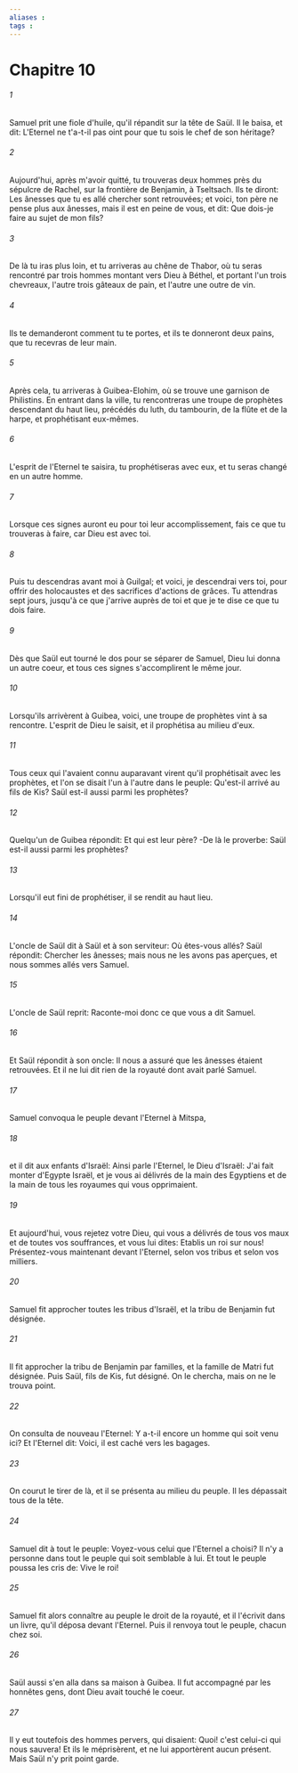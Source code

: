 ```yaml
---
aliases : 
tags : 
---
```


# Chapitre 10

###### 1
Samuel prit une fiole d'huile, qu'il répandit sur la tête de Saül. Il le baisa, et dit: L'Eternel ne t'a-t-il pas oint pour que tu sois le chef de son héritage?
###### 2
Aujourd'hui, après m'avoir quitté, tu trouveras deux hommes près du sépulcre de Rachel, sur la frontière de Benjamin, à Tseltsach. Ils te diront: Les ânesses que tu es allé chercher sont retrouvées; et voici, ton père ne pense plus aux ânesses, mais il est en peine de vous, et dit: Que dois-je faire au sujet de mon fils?
###### 3
De là tu iras plus loin, et tu arriveras au chêne de Thabor, où tu seras rencontré par trois hommes montant vers Dieu à Béthel, et portant l'un trois chevreaux, l'autre trois gâteaux de pain, et l'autre une outre de vin.
###### 4
Ils te demanderont comment tu te portes, et ils te donneront deux pains, que tu recevras de leur main.
###### 5
Après cela, tu arriveras à Guibea-Elohim, où se trouve une garnison de Philistins. En entrant dans la ville, tu rencontreras une troupe de prophètes descendant du haut lieu, précédés du luth, du tambourin, de la flûte et de la harpe, et prophétisant eux-mêmes.
###### 6
L'esprit de l'Eternel te saisira, tu prophétiseras avec eux, et tu seras changé en un autre homme.
###### 7
Lorsque ces signes auront eu pour toi leur accomplissement, fais ce que tu trouveras à faire, car Dieu est avec toi.
###### 8
Puis tu descendras avant moi à Guilgal; et voici, je descendrai vers toi, pour offrir des holocaustes et des sacrifices d'actions de grâces. Tu attendras sept jours, jusqu'à ce que j'arrive auprès de toi et que je te dise ce que tu dois faire.
###### 9
Dès que Saül eut tourné le dos pour se séparer de Samuel, Dieu lui donna un autre coeur, et tous ces signes s'accomplirent le même jour.
###### 10
Lorsqu'ils arrivèrent à Guibea, voici, une troupe de prophètes vint à sa rencontre. L'esprit de Dieu le saisit, et il prophétisa au milieu d'eux.
###### 11
Tous ceux qui l'avaient connu auparavant virent qu'il prophétisait avec les prophètes, et l'on se disait l'un à l'autre dans le peuple: Qu'est-il arrivé au fils de Kis? Saül est-il aussi parmi les prophètes?
###### 12
Quelqu'un de Guibea répondit: Et qui est leur père? -De là le proverbe: Saül est-il aussi parmi les prophètes?
###### 13
Lorsqu'il eut fini de prophétiser, il se rendit au haut lieu.
###### 14
L'oncle de Saül dit à Saül et à son serviteur: Où êtes-vous allés? Saül répondit: Chercher les ânesses; mais nous ne les avons pas aperçues, et nous sommes allés vers Samuel.
###### 15
L'oncle de Saül reprit: Raconte-moi donc ce que vous a dit Samuel.
###### 16
Et Saül répondit à son oncle: Il nous a assuré que les ânesses étaient retrouvées. Et il ne lui dit rien de la royauté dont avait parlé Samuel.
###### 17
Samuel convoqua le peuple devant l'Eternel à Mitspa,
###### 18
et il dit aux enfants d'Israël: Ainsi parle l'Eternel, le Dieu d'Israël: J'ai fait monter d'Egypte Israël, et je vous ai délivrés de la main des Egyptiens et de la main de tous les royaumes qui vous opprimaient.
###### 19
Et aujourd'hui, vous rejetez votre Dieu, qui vous a délivrés de tous vos maux et de toutes vos souffrances, et vous lui dites: Etablis un roi sur nous! Présentez-vous maintenant devant l'Eternel, selon vos tribus et selon vos milliers.
###### 20
Samuel fit approcher toutes les tribus d'Israël, et la tribu de Benjamin fut désignée.
###### 21
Il fit approcher la tribu de Benjamin par familles, et la famille de Matri fut désignée. Puis Saül, fils de Kis, fut désigné. On le chercha, mais on ne le trouva point.
###### 22
On consulta de nouveau l'Eternel: Y a-t-il encore un homme qui soit venu ici? Et l'Eternel dit: Voici, il est caché vers les bagages.
###### 23
On courut le tirer de là, et il se présenta au milieu du peuple. Il les dépassait tous de la tête.
###### 24
Samuel dit à tout le peuple: Voyez-vous celui que l'Eternel a choisi? Il n'y a personne dans tout le peuple qui soit semblable à lui. Et tout le peuple poussa les cris de: Vive le roi!
###### 25
Samuel fit alors connaître au peuple le droit de la royauté, et il l'écrivit dans un livre, qu'il déposa devant l'Eternel. Puis il renvoya tout le peuple, chacun chez soi.
###### 26
Saül aussi s'en alla dans sa maison à Guibea. Il fut accompagné par les honnêtes gens, dont Dieu avait touché le coeur.
###### 27
Il y eut toutefois des hommes pervers, qui disaient: Quoi! c'est celui-ci qui nous sauvera! Et ils le méprisèrent, et ne lui apportèrent aucun présent. Mais Saül n'y prit point garde.
